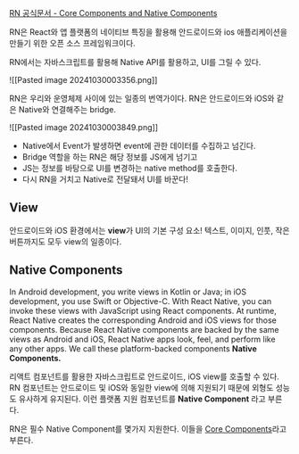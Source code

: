 [RN 공식문서 - Core Components and Native Components](https://reactnative.dev/docs/intro-react-native-components)

RN은 React와 앱 플랫폼의 네이티브 특징을 활용해 안드로이드와 ios 애플리케이션을 만들기 위한 오픈 소스 프레임워크이다.

RN에서는 자바스크립트를 활용해 Native API를 활용하고, UI를 그릴 수 있다.

![[Pasted image 20241030003356.png]]

RN은 우리와 운영체제 사이에 있는 일종의 번역가이다. RN은 안드로이드와 iOS와 같은 Native와 연결해주는 bridge.

![[Pasted image 20241030003849.png]]
- Native에서 Event가 발생하면 event에 관한 데이터를 수집하고 넘긴다.
- Bridge 역할을 하는 RN은 해당 정보를 JS에게 넘기고
- JS는 정보를 바탕으로 UI를 변경하는 native method를 호출한다.
- 다시 RN을 거치고 Native로 전달돼서 UI를 바꾼다!

## View
안드로이드와 iOS 환경에서는 **view**가 UI의 기본 구성 요소!
텍스트, 이미지, 인풋, 작은 버튼까지도 모두 view의 일종이다.

## Native Components
In Android development, you write views in Kotlin or Java; in iOS development, you use Swift or Objective-C. With React Native, you can invoke these views with JavaScript using React components. At runtime, React Native creates the corresponding Android and iOS views for those components. Because React Native components are backed by the same views as Android and iOS, React Native apps look, feel, and perform like any other apps. We call these platform-backed components **Native Components.**

리액트 컴포넌트를 활용한 자바스크립트로 안드로이드, iOS view를 호출할 수 있다. RN 컴포넌트는 안드로이드 및 iOS와 동일한 view에 의해 지원되기 때문에 외형도 성능도 유사하게 유지된다. 이런 플랫폼 지원 컴포넌트를 **Native Component** 라고 부른다.

RN은 필수 Native Component를 몇가지 지원한다. 이들을 [Core Components](https://reactnative.dev/docs/intro-react-native-components#core-components)라고 부른다.
